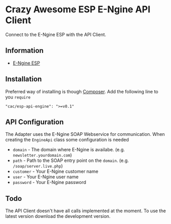 # Crazy Awesome ESP E-Ngine API Client

Connect to the E-Ngine ESP with the API Client.

## Information ##
 - [E-Ngine ESP](http://www.e-ngine.nl/)

## Installation ##
Preferred way of installing is though [Composer](http://getcomposer.org). Add the following line to you `require`

    "cac/esp-api-engine": ">=v0.1"

## API Configuration ##
The Adapter uses the E-Ngine SOAP Webservice for communication. When creating the `EngineApi` class some configuration is needed

 + `domain` - The domain where E-Ngine is availabe. (e.g. `newsletter.yourdomain.com`)
 + `path` - Path to the SOAP entry point on the `domain`. (e.g. `/soap/server.live.php`)
 + `customer` - Your E-Ngine customer name
 + `user` - Your E-Ngine user name
 + `password` - Your E-Ngine password

## Todo ##
The API Client doesn't have all calls implemented at the moment. To use the latest version download the development version.

